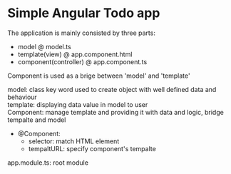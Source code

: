 # Simple Angular Todo app
The application is mainly consisted by three parts:
  - model @ model.ts
  - template(view) @ app.component.html
  - component(controller) @ app.component.ts <br>
<p>Component is used as a brige between 'model' and 'template'</p>

model: class key word used to create object with well defined data and behaviour<br>
template: displaying data value in model to user<br>
Component: manage template and providing it with data and logic, bridge tempalte and model<br>
  - @Component:
      - selector: match HTML element
      - tempaltURL: specify component's tempalte
     
<p>app.module.ts: root module</p>
